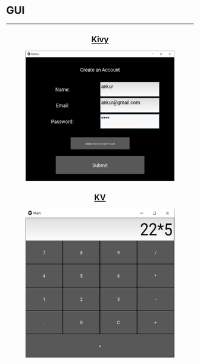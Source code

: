 # GUI

---

## <div align="center">[Kivy](https://github.com/ankur715/GUI/tree/master/Kivy)  
<p align="center"><img width="400" height="350" src="https://github.com/ankur715/GUI/blob/master/Kivy/imgs/ankur%20create.JPG"</p>

## <div align="center">[KV](https://github.com/ankur715/GUI/tree/master/KV)  
<p align="center"><img width="400" height="400" src="https://github.com/ankur715/GUI/blob/master/KV/imgs/calculator.JPG"></p>
